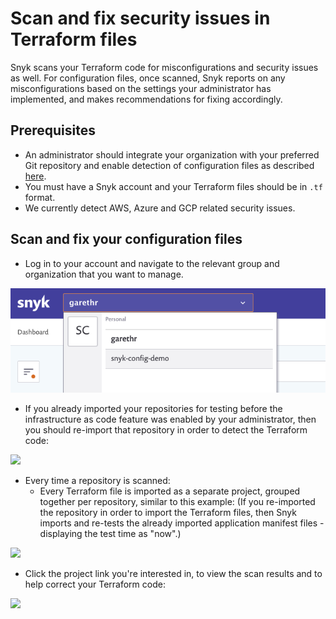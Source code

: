 # Scan and fix security issues in Terraform files

Snyk scans your Terraform code for misconfigurations and security issues as well. For configuration files, once scanned, Snyk reports on any misconfigurations based on the settings your administrator has implemented, and makes recommendations for fixing accordingly.

## Prerequisites

* An administrator should integrate your organization with your preferred Git repository and enable detection of configuration files as described [here](https://docs.snyk.io/snyk-infrastructure-as-code/scan-terraform-files/configure-your-integration-to-find-security-issues-in-your-terraform-filess).
* You must have a Snyk account and your Terraform files should be in `.tf` format.
* We currently detect AWS, Azure and GCP related security issues.

## Scan and fix your configuration files

* Log in to your account and navigate to the relevant group and organization that you want to manage.

![](<../../../.gitbook/assets/screenshot-2020-07-09-at-12.43.02-2- (3) (4) (4) (4) (1) (1) (1) (23).png>)

* If you already imported your repositories for testing before the infrastructure as code feature was enabled by your administrator, then you should re-import that repository in order to detect the Terraform code:

![](<../../../.gitbook/assets/screenshot\_2020-07-09\_at\_12.44.03 (1) (1) (3) (3) (2) (1) (1) (1) (9).png>)

* Every time a repository is scanned:
  * Every Terraform file is imported as a separate project, grouped together per repository, similar to this example: (If you re-imported the repository in order to import the Terraform files, then Snyk imports and re-tests the already imported application manifest files - displaying the test time as "now".)

![](<../../../.gitbook/assets/screenshot\_2020-07-09\_at\_12.44.48 (1) (3) (3) (3) (1) (1) (1) (1) (10).png>)

* Click the project link you're interested in, to view the scan results and to help correct your Terraform code:

![](<../../../.gitbook/assets/screenshot\_2020-07-09\_at\_12.45.26 (1) (1) (3) (3) (2) (1) (1) (1) (5).png>)
